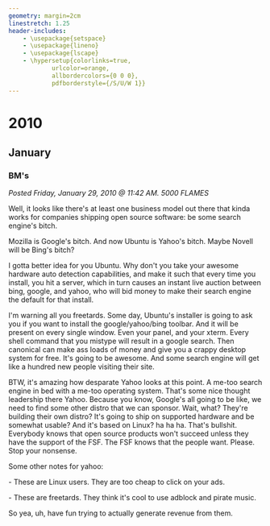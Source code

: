 ```yaml
---
geometry: margin=2cm
linestretch: 1.25
header-includes:
    - \usepackage{setspace}
    - \usepackage{lineno}
    - \usepackage{lscape}
    - \hypersetup{colorlinks=true,
            urlcolor=orange,
            allbordercolors={0 0 0},
            pdfborderstyle={/S/U/W 1}}
---
```

# 2010
## January
### BM's

[//p127]: # (https://web.archive.org/web/20160826074459/http://linuxhaters.blogspot.com/2010/01/bms.html)

*Posted Friday, January 29, 2010 @ 11:42 AM. 5000 FLAMES*

Well, it looks like there's at least one business model out there that kinda
works for companies shipping open source software: be some search engine's
bitch.

Mozilla is Google's bitch. And now Ubuntu is Yahoo's bitch. Maybe Novell will be
Bing's bitch?

I gotta better idea for you Ubuntu. Why don't you take your awesome hardware
auto detection capabilities, and make it such that every time you install, you
hit a server, which in turn causes an instant live auction between bing, google,
and yahoo, who will bid money to make their search engine the default for that
install.

I'm warning all you freetards. Some day, Ubuntu's installer is going to ask you
if you want to install the google/yahoo/bing toolbar. And it will be present on
every single window. Even your panel, and your xterm. Every shell command that
you mistype will result in a google search. Then canonical can make ass loads of
money and give you a crappy desktop system for free. It's going to be awesome.
And some search engine will get like a hundred new people visiting their site.

BTW, it's amazing how desparate Yahoo looks at this point. A me-too search
engine in bed with a me-too operating system. That's some nice thought
leadership there Yahoo. Because you know, Google's all going to be like, we need
to find some other distro that we can sponsor. Wait, what? They're building
their own distro? It's going to ship on supported hardware and be somewhat
usable? And it's based on Linux? ha ha ha. That's bullshit. Everybody knows that
open source products won't succeed unless they have the support of the FSF. The
FSF knows that the people want. Please. Stop your nonsense.

Some other notes for yahoo:

\- These are Linux users. They are too cheap to click on your ads.

\- These are freetards. They think it's cool to use adblock and pirate music.

So yea, uh, have fun trying to actually generate revenue from them.
